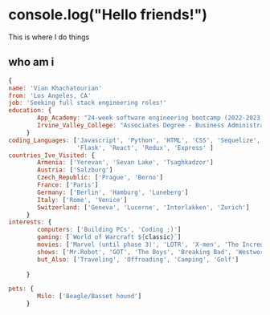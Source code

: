 <!--
**Vian-K/Vian-K* is a ✨ _special_ ✨ repository because its `README.md` (this file) appears on your GitHub profile.
-->
# console.log("Hello friends!")

This is where I do things 

## who am i

``` javascript
{
name: 'Vian Khachatourian'
from: 'Los Angeles, CA'
job: 'Seeking full stack engineering roles!'
education: {
        App_Academy: "24-week software engineering bootcamp (2022-2023)"
        Irvine_Valley_College: "Associates Degree - Business Administration (2017-2019)"
     }
coding_Languages: ['Javascript', 'Python', 'HTML', 'CSS', 'Sequelize', 'SQlite3', 'SQLAlechemy',
                   'Flask', 'React', 'Redux', 'Express' ]
countries_Ive_Visited: {
        Armenia: ['Yerevan', 'Sevan Lake', 'Tsaghkadzor']
        Austria: ['Salzburg']
        Czech_Republic: ['Prague', 'Berno']
        France: ['Paris']
        Germany: ['Berlin', 'Hamburg', 'Luneberg']
        Italy: ['Rome', 'Venice']
        Switzerland: ['Geneva', 'Lucerne', 'Interlakken', 'Zurich']       
     }
interests: {
        computers: ['Building PCs', 'Coding ;)']
        gaming: [`World of Warcraft ${classic}`]
        movies: ['Marvel (until phase 3)', 'LOTR', 'X-men', 'The Incredibles', 'Shrek']
        shows: ['Mr.Robot', 'GOT', 'The Boys', 'Breaking Bad', 'Westworld', 'The Office', 'New Girl']
        but_Also: ['Traveling', 'Offroading', 'Camping', 'Golf']
        
     }

pets: {
        Milo: ['Beagle/Basset hound'] 
     }


```
